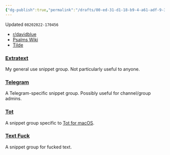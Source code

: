 ```yaml
---
{"dg-publish":true,"permalink":"/drafts/00-ed-31-d1-18-b9-4-a61-adf-9-3128-dd-0-c2688-2/","dgHomeLink":true,"dgPassFrontmatter":false}
---
```


Updated `08202022-170456`


- [r/davidblue](https://reddit.com/r/davidblue/comments/siy633/textexpander_snippet_groups/)
- [Psalms Wiki](https://github.com/extratone/bilge/wiki/TextExpander-Snippet-Groups)
- [Tilde](https://tilde.town/~extratone/textexpander)

### [Extratext](https://app.textexpander.com/public/14093096578d4f40eeea15649f5cefbb)
My general use snippet group. Not particularly useful to anyone.

### [Telegram](https://app.textexpander.com/public/de52c54ef169a96393d50cb4752706ce)
A Telegram-specific snippet group. Possibly useful for channel/group admins.

### [Tot](https://app.textexpander.com/public/4cef7d32b411c6686d50c7eaff75a7a7)
A snippet group specific to [Tot for macOS](https://apps.apple.com/us/app/tot/id1491071483).

### [Text Fuck](https://app.textexpander.com/public/12c50fb2360617d3cc66d757cf26383b)
A snippet group for fucked text.
